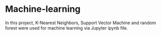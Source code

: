 # Machine-learning
In this project, K-Nearest Neighbors, Support Vector Machine and random forest were used for machine learning via Jupyter ipynb file.
